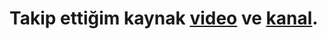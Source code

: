 # Takip ettiğim kaynak [video](https://www.youtube.com/watch?v=WQKlkJu5z8A&list=PLfAfrKyDRWrFg0byGVf_uJxyPPumWDSRA) ve [kanal](https://www.youtube.com/c/PROTOTURKCOM).